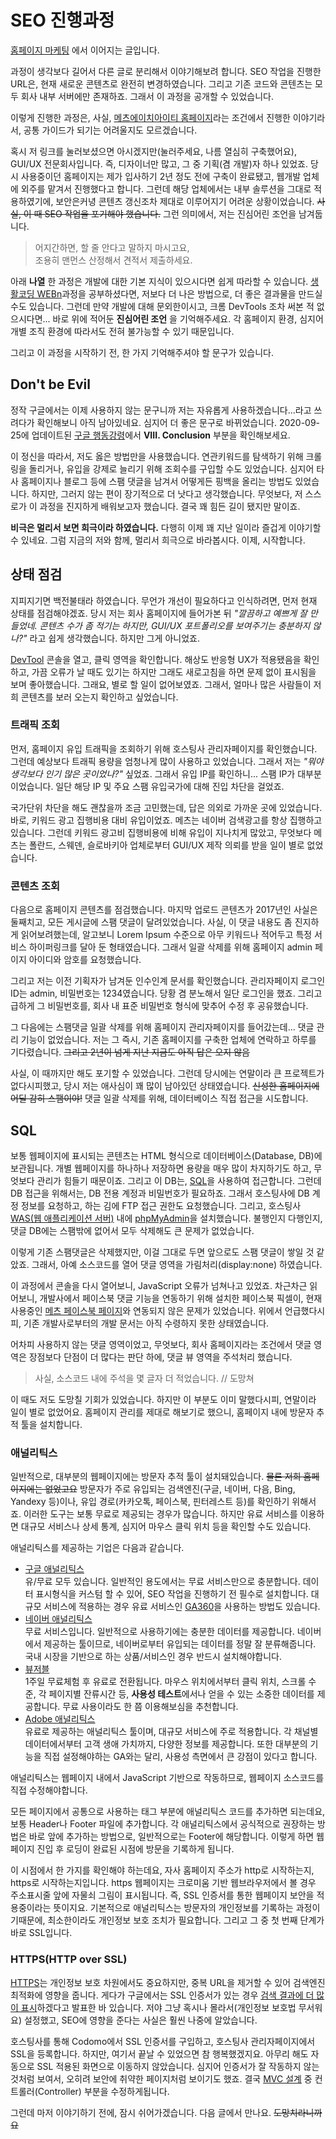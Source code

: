 # SEO 진행과정

[홈페이지 마케팅](#) 에서 이어지는 글입니다. 

과정이 생각보다 길어서 다른 글로 분리해서 이야기해보려 합니다. SEO 작업을 진행한 URL은, 현재 새로운 콘텐츠로 완전히 변경하였습니다. 그리고 기존 코드와 콘텐츠는 모두 회사 내부 서버에만 존재하죠. 그래서 이 과정을 공개할 수 있었습니다. 

이렇게 진행한 과정은, 사실, [메츠에이치아이티 홈페이지](https://mets.co.kr)라는 조건에서 진행한 이야기라서, 공통 가이드가 되기는 어려울지도 모르겠습니다. 

혹시 저 링크를 눌러보셨으면 아시겠지만(눌러주세요, 나름 열심히 구축했어요), GUI/UX 전문회사입니다. 즉, 디자이너만 많고, 그 중 기획(겸 개발)자 하나 있었죠. 당시 사용중이던 홈페이지는 제가 입사하기 2년 정도 전에 구축이 완료됐고, 웹개발 업체에 외주를 맡겨서 진행했다고 합니다. 그런데 해당 업체에서는 내부 솔루션을 그대로 적용하였기에, 보안은커녕 콘텐츠 갱신조차 제대로 이루어지기 어려운 상황이었습니다. ~~사실, 이 때 SEO 작업을 포기해야 했습니다.~~ 그런 의미에서, 저는 진심어린 조언을 남겨둡니다. 

> 어지간하면, 할 줄 안다고 말하지 마시고요,   
조용히 맨먼스 산정해서 견적서 제출하세요.

아래 **나열** 한 과정은 개발에 대한 기본 지식이 있으시다면 쉽게 따라할 수 있습니다. [생활코딩 WEBn](https://opentutorials.org/course/3083)과정을 공부하셨다면, 저보다 더 나은 방법으로, 더 좋은 결과물을 만드실 수도 있습니다. 그런데 만약 개발에 대해 문외한이시고, 크롬 DevTools 조차 써본 적 없으시다면... 바로 위에 적어둔 **진심어린 조언** 을 기억해주세요. 각 홈페이지 환경, 심지어 개별 조직 환경에 따라서도 전혀 불가능할 수 있기 때문입니다. 

그리고 이 과정을 시작하기 전, 한 가지 기억해주셔야 할 문구가 있습니다. 

## Don't be Evil

정작 구글에서는 이제 사용하지 않는 문구니까 저는 자유롭게 사용하겠습니다...라고 쓰려다가 확인해보니 아직 남아있네요. 심지어 더 좋은 문구로 바뀌었습니다. 2020-09-25에 업데이트된 [구글 행동강령](https://abc.xyz/investor/other/google-code-of-conduct/)에서 **VIII. Conclusion** 부분을 확인해보세요. 

이 정신을 따라서, 저도 옳은 방법만을 사용했습니다. 연관키워드를 탐색하기 위해 크롤링을 돌리거나, 유입을 강제로 늘리기 위해 조회수를 구입할 수도 있었습니다. 심지어 타사 홈페이지나 블로그 등에 스팸 댓글을 남겨서 어떻게든 핑백을 올리는 방법도 있었습니다. 하지만, 그러지 않는 편이 장기적으로 더 낫다고 생각했습니다. 무엇보다, 저 스스로가 이 과정을 진지하게 배워보고자 했습니다. 결국 꽤 힘든 길이 됐지만 말이죠. 

**비극은 멀리서 보면 희극이라 하였습니다.** 다행히 이제 꽤 지난 일이라 즐겁게 이야기할 수 있네요. 그럼 지금의 저와 함께, 멀리서 희극으로 바라봅시다. 이제, 시작합니다. 

## 상태 점검

지피지기면 백전불태라 하였습니다. 무언가 개선이 필요하다고 인식하려면, 먼저 현재 상태를 점검해야겠죠. 당시 저는 회사 홈페이지에 들어가본 뒤 *"깔끔하고 예쁘게 잘 만들었네. 콘텐츠 수가 좀 적기는 하지만, GUI/UX 포트폴리오를 보여주기는 충분하지 않나?"* 라고 쉽게 생각했습니다. 하지만 그게 아니었죠. 

[DevTool](https://developers.google.com/web/tools/chrome-devtools) 콘솔을 열고, 클릭 영역을 확인합니다. 해상도 반응형 UX가 적용됐음을 확인하고, 가끔 오류가 날 때도 있기는 하지만 그래도 새로고침을 하면 문제 없이 표시됨을 보며 좋아했습니다. 그래요, 별로 할 일이 없어보였죠. 그래서, 얼마나 많은 사람들이 저희 콘텐츠를 보러 오는지 확인하고 싶었습니다. 

### 트래픽 조회

먼저, 홈페이지 유입 트래픽을 조회하기 위해 호스팅사 관리자페이지를 확인했습니다. 그런데 예상보다 트래픽 용량을 엄청나게 많이 사용하고 있었습니다. 그래서 저는 *"뭐야 생각보다 인기 많은 곳이었나?"* 싶었죠. 그래서 유입 IP를 확인하니... 스팸 IP가 대부분이었습니다. 일단 해당 IP 및 주요 스팸 유입국가에 대해 진입 차단을 걸었죠. 

국가단위 차단을 해도 괜찮을까 조금 고민했는데, 답은 의외로 가까운 곳에 있었습니다. 바로, 키워드 광고 집행비용 대비 유입이었죠. 메츠는 네이버 검색광고를 항상 집행하고 있습니다. 그런데 키워드 광고비 집행비용에 비해 유입이 지나치게 많았고, 무엇보다 메츠는 폴란드, 스웨덴, 슬로바키아 업체로부터 GUI/UX 제작 의뢰를 받을 일이 별로 없었습니다. 

### 콘텐츠 조회

다음으로 홈페이지 콘텐츠를 점검했습니다. 마지막 업로드 콘텐츠가 2017년인 사실은 둘째치고, 모든 게시글에 스팸 댓글이 달려있었습니다. 사실, 이 댓글 내용도 좀 진지하게 읽어보려했는데, 알고보니 Lorem Ipsum 수준으로 아무 키워드나 적어두고 특정 서비스 하이퍼링크를 달아 둔 형태였습니다. 그래서 일괄 삭제를 위해 홈페이지 admin 페이지 아이디와 암호를 요청했습니다. 

그리고 저는 이전 기획자가 남겨둔 인수인계 문서를 확인했습니다. 관리자페이지 로그인 ID는 admin, 비밀번호는 1234였습니다. 당황 겸 분노해서 일단 로그인을 했죠. 그리고 급하게 그 비밀번호를, 회사 내 표준 비밀번호 형식에 맞추어 수정 후 공유했습니다. 

그 다음에는 스팸댓글 일괄 삭제를 위해 홈페이지 관리자페이지를 들어갔는데... 댓글 관리 기능이 없었습니다. 저는 그 즉시, 기존 홈페이지를 구축한 업체에 연락하고 하루를 기다렸습니다. ~~그리고 2년이 넘게 지난 지금도 아직 답은 오지 않음~~  

사실, 이 때까지만 해도 포기할 수 있었습니다. 그런데 당시에는 연말이라 큰 프로젝트가 없다시피했고, 당시 저는 애사심이 꽤 많이 남아있던 상태였습니다. ~~신성한 홈페이지에 어딜 감히 스팸이야!~~ 댓글 일괄 삭제를 위해, 데이터베이스 직접 접근을 시도합니다. 

## SQL

보통 웹페이지에 표시되는 콘텐츠는 HTML 형식으로 데이터베이스(Database, DB)에 보관됩니다. 개별 웹페이지를 하나하나 저장하면 용량을 매우 많이 차지하기도 하고, 무엇보다 관리가 힘들기 때문이죠. 그리고 이 DB는, [SQL](https://ko.wikipedia.org/wiki/SQL)을 사용하여 접근합니다. 그런데 DB 접근을 위해서는, DB 전용 계정과 비밀번호가 필요하죠. 그래서 호스팅사에 DB 계정 정보를 요청하고, 하는 김에 FTP 접근 권한도 요청했습니다. 그리고, 호스팅사 [WAS(웹 애플리케이션 서버)](https://ko.m.wikipedia.org/wiki/%EC%9B%B9_%EC%95%A0%ED%94%8C%EB%A6%AC%EC%BC%80%EC%9D%B4%EC%85%98_%EC%84%9C%EB%B2%84) 내에 [phpMyAdmin](https://www.phpmyadmin.net/)을 설치했습니다. 불행인지 다행인지, 댓글 DB에는 스팸밖에 없어서 모두 삭제해도 큰 문제가 없었습니다. 

이렇게 기존 스팸댓글은 삭제했지만, 이걸 그대로 두면 앞으로도 스팸 댓글이 쌓일 것 같았죠. 그래서, 아예 소스코드를 열어 댓글 영역을 가림처리(display:none) 하였습니다. 

이 과정에서 콘솔을 다시 열어보니, JavaScript 오류가 넘쳐나고 있었죠. 차근차근 읽어보니, 개발사에서 페이스북 댓글 기능을 연동하기 위해 설치한 페이스북 픽셀이, 현재 사용중인 [메츠 페이스북 페이지](https://www.facebook.com/metshit)와 연동되지 않은 문제가 있었습니다. 위에서 언급했다시피, 기존 개발사로부터의 개발 문서는 아직 수령하지 못한 상태였습니다. 

어차피 사용하지 않는 댓글 영역이었고, 무엇보다, 회사 홈페이지라는 조건에서 댓글 영역은 장점보다 단점이 더 많다는 판단 하에, 댓글 뷰 영역을 주석처리 했습니다. 

> 사실, 소스코드 내에 주석을 몇 글자 더 적었습니다.  // 도망쳐

이 때도 저도 도망칠 기회가 있었습니다. 하지만 이 부분도 이미 말했다시피, 연말이라 일이 별로 없었어요. 홈페이지 관리를 제대로 해보기로 했으니, 홈페이지 내에 방문자 추적 툴을 설치합니다. 

### 애널리틱스

일반적으로, 대부분의 웹페이지에는 방문자 추적 툴이 설치돼있습니다. ~~물론 저희 홈페이지에는 없었고요~~ 방문자가 주로 유입되는 검색엔진(구글, 네이버, 다음,  Bing, Yandexy 등)이나, 유입 경로(카카오톡, 페이스북, 핀터레스트 등)를 확인하기 위해서죠. 이러한 도구는 보통 무료로 제공되는 경우가 많습니다. 하지만 유료 서비스를 이용하면 대규모 서비스나 상세 통계, 심지어 마우스 클릭 위치 등을 확인할 수도 있습니다.


애널리틱스를 제공하는 기업은 다음과 같습니다. 

- [구글 애널리틱스](https://analytics.google.com)   
유/무료 모두 있습니다. 일반적인 용도에서는 무료 서비스만으로 충분합니다. 데이터 표시형식을 커스텀 할 수 있어, SEO 작업을 진행하기 전 필수로 설치합니다. 대규모 서비스에 적용하는 경우 유료 서비스인 [GA360](https://marketingplatform.google.com/intl/ko/about/analytics-360/)을 사용하는 방법도 있습니다.   
- [네이버 애널리틱스](https://analytics.naver.com)   
무료 서비스입니다. 일반적으로 사용하기에는 충분한 데이터를 제공합니다. 네이버에서 제공하는 툴이므로, 네이버로부터 유입되는 데이터를 정말 잘 분류해줍니다. 국내 시장을 기반으로 하는 상품/서비스인 경우 반드시 설치해야합니다.    
- [뷰저블](https://www.beusable.net/)   
1주일 무료체험 후 유료로 전환됩니다. 마우스 위치에서부터 클릭 위치, 스크롤 수준, 각 페이지별 잔류시간 등, **사용성 테스트**에서나 얻을 수 있는 소중한 데이터를 제공합니다. 무료 사용이라도 한 쯤 이용해보심을 추천합니다. 
- [Adobe 애널리틱스](https://www.adobe.com/kr/analytics/adobe-analytics.html)   
유료로 제공하는 애널리틱스 툴이며, 대규모 서비스에 주로 적용합니다. 각 채널별 데이터에서부터 고객 생애 가치까지, 다양한 정보를 제공합니다. 또한 대부분의 기능을 직접 설정해야하는 GA와는 달리, 사용성 측면에서 큰 강점이 있다고 합니다. 

애널리틱스는 웹페이지 내에서 JavaScript 기반으로 작동하므로, 웹페이지 소스코드를 직접 수정해야합니다.

모든 페이지에서 공통으로 사용하는 태그 부분에 애널리틱스 코드를 추가하면 되는데요, 보통 Header나 Footer 파일에 추가합니다. 각 애널리틱스에서 공식적으로 권장하는 방법은 </body> 바로 앞에 추가하는 방법으로, 일반적으로는 Footer에 해당합니다. 이렇게 하면 웹페이지 진입 후 로딩이 완료된 시점에 방문을 기록하게 됩니다. 

이 시점에서 한 가지를 확인해야 하는데요, 자사 홈페이지 주소가 http로 시작하는지, https로 시작하는지입니다. https 웹페이지는 크로미움 기반 웹브라우저에서 볼 경우 주소표시줄 앞에 자물쇠 그림이 표시됩니다. 즉, SSL 인증서를 통한 웹페이지 보안을 적용중이라는 뜻이지요. 기본적으로 애널리틱스는 방문자의 개인정보를 기록하는 과정이기때문에, 최소한이라도 개인정보 보호 조치가 필요합니다. 그리고 그 중 첫 번째 단계가 바로 SSL입니다. 

### HTTPS(HTTP over SSL)

[HTTPS](https://ko.wikipedia.org/wiki/HTTPS)는 개인정보 보호 차원에서도 중요하지만, 중복 URL을 제거할 수 있어 검색엔진 최적화에 영향을 줍니다. 게다가 구글에서는 SSL 인증서가 있는 경우 [검색 결과에 더 많이 표시](https://developers.google.com/search/blog/2014/08/https-as-ranking-signal)하겠다고 발표한 바 있습니다. 저야 그냥 혹시나 몰라서(개인정보 보호법 무서워요) 설정했고, SEO에 영향을 준다는 사실은 훨씬 나중에 알았습니다. 

호스팅사를 통해 Codomo에서 SSL 인증서를 구입하고, 호스팅사 관리자페이지에서 SSL을 등록합니다. 하지만, 여기서 끝날 수 있었으면 참 행복했겠지요. 아무리 해도 자동으로 SSL 적용된 화면으로 이동하지 않았습니다. 심지어 인증서가 잘 작동하지 않는 것처럼 보여서, 오히려 보안에 취약한 페이지처럼 보이기도 했죠. 결국 [MVC 설계](https://developer.mozilla.org/ko/docs/Glossary/MVC) 중 컨트롤러(Controller) 부분을 수정하게됩니다. 

그런데 마저 이야기하기 전에, 잠시 쉬어가겠습니다. 다음 글에서 만나요. ~~도망치라니까요~~
